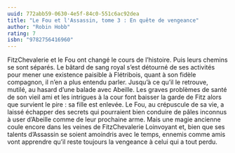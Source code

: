 ```yaml
---
uuid: 772abb59-0630-4e5f-84c0-551c6ac92dea
title: "Le Fou et l'Assassin, tome 3 : En quête de vengeance"
author: "Robin Hobb"
rating: 7
isbn: "9782756416960"
---
```


FitzChevalerie et le Fou ont changé le cours de l’histoire. Puis leurs chemins se sont séparés. Le bâtard de sang royal s’est détourné de ses activités pour mener une existence paisible à Flétribois, quant à son fidèle compagnon, il n’en a plus entendu parler. Jusqu’à ce qu’il le retrouve, mutilé, au hasard d’une balade avec Abeille. Les graves problèmes de santé de son vieil ami et les intrigues à la cour font baisser la garde de Fitz alors que survient le pire : sa fille est enlevée. Le Fou, au crépuscule de sa vie, a laissé échapper des secrets qui pourraient bien conduire de pâles inconnus à user d’Abeille comme de leur prochaine arme. Mais une magie ancienne coule encore dans les veines de FitzChevalerie Loinvoyant et, bien que ses talents d’Assassin se soient amoindris avec le temps, ennemis comme amis vont apprendre qu’il reste toujours la vengeance à celui qui a tout perdu.